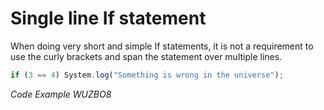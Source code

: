 # Single line If statement

When doing very short and simple If statements, it is not a requirement to use the curly brackets and span the statement over multiple lines.
```javascript 
if (3 == 4) System.log("Something is wrong in the universe");
```
_Code Example WUZBO8_